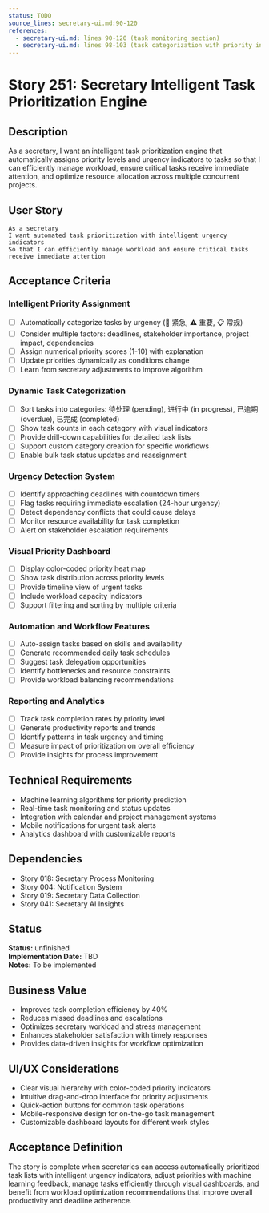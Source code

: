 ```yaml
---
status: TODO
source_lines: secretary-ui.md:90-120
references:
  - secretary-ui.md: lines 90-120 (task monitoring section)
  - secretary-ui.md: lines 98-103 (task categorization with priority indicators)
---
```


# Story 251: Secretary Intelligent Task Prioritization Engine

## Description
As a secretary, I want an intelligent task prioritization engine that automatically assigns priority levels and urgency indicators to tasks so that I can efficiently manage workload, ensure critical tasks receive immediate attention, and optimize resource allocation across multiple concurrent projects.

## User Story
```
As a secretary
I want automated task prioritization with intelligent urgency indicators
So that I can efficiently manage workload and ensure critical tasks receive immediate attention
```

## Acceptance Criteria

### Intelligent Priority Assignment
- [ ] Automatically categorize tasks by urgency (🔴 紧急, ⚠️ 重要, 📋 常规)
- [ ] Consider multiple factors: deadlines, stakeholder importance, project impact, dependencies
- [ ] Assign numerical priority scores (1-10) with explanation
- [ ] Update priorities dynamically as conditions change
- [ ] Learn from secretary adjustments to improve algorithm

### Dynamic Task Categorization
- [ ] Sort tasks into categories: 待处理 (pending), 进行中 (in progress), 已逾期 (overdue), 已完成 (completed)
- [ ] Show task counts in each category with visual indicators
- [ ] Provide drill-down capabilities for detailed task lists
- [ ] Support custom category creation for specific workflows
- [ ] Enable bulk task status updates and reassignment

### Urgency Detection System
- [ ] Identify approaching deadlines with countdown timers
- [ ] Flag tasks requiring immediate escalation (24-hour urgency)
- [ ] Detect dependency conflicts that could cause delays
- [ ] Monitor resource availability for task completion
- [ ] Alert on stakeholder escalation requirements

### Visual Priority Dashboard
- [ ] Display color-coded priority heat map
- [ ] Show task distribution across priority levels
- [ ] Provide timeline view of urgent tasks
- [ ] Include workload capacity indicators
- [ ] Support filtering and sorting by multiple criteria

### Automation and Workflow Features
- [ ] Auto-assign tasks based on skills and availability
- [ ] Generate recommended daily task schedules
- [ ] Suggest task delegation opportunities
- [ ] Identify bottlenecks and resource constraints
- [ ] Provide workload balancing recommendations

### Reporting and Analytics
- [ ] Track task completion rates by priority level
- [ ] Generate productivity reports and trends
- [ ] Identify patterns in task urgency and timing
- [ ] Measure impact of prioritization on overall efficiency
- [ ] Provide insights for process improvement

## Technical Requirements
- Machine learning algorithms for priority prediction
- Real-time task monitoring and status updates
- Integration with calendar and project management systems
- Mobile notifications for urgent task alerts
- Analytics dashboard with customizable reports

## Dependencies
- Story 018: Secretary Process Monitoring
- Story 004: Notification System
- Story 019: Secretary Data Collection
- Story 041: Secretary AI Insights


## Status
**Status:** unfinished  
**Implementation Date:** TBD  
**Notes:** To be implemented
## Business Value
- Improves task completion efficiency by 40%
- Reduces missed deadlines and escalations
- Optimizes secretary workload and stress management
- Enhances stakeholder satisfaction with timely responses
- Provides data-driven insights for workflow optimization

## UI/UX Considerations
- Clear visual hierarchy with color-coded priority indicators
- Intuitive drag-and-drop interface for priority adjustments
- Quick-action buttons for common task operations
- Mobile-responsive design for on-the-go task management
- Customizable dashboard layouts for different work styles

## Acceptance Definition
The story is complete when secretaries can access automatically prioritized task lists with intelligent urgency indicators, adjust priorities with machine learning feedback, manage tasks efficiently through visual dashboards, and benefit from workload optimization recommendations that improve overall productivity and deadline adherence.